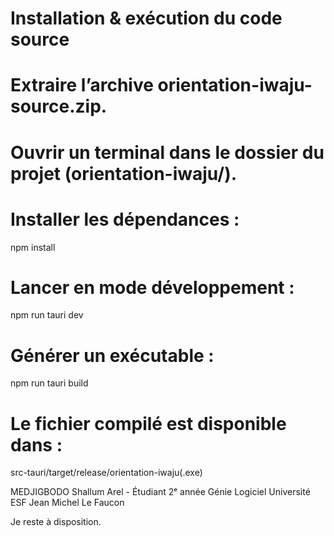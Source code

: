 # Installation \& exécution du code source

# Extraire l’archive orientation-iwaju-source.zip.

# Ouvrir un terminal dans le dossier du projet (orientation-iwaju/).

# Installer les dépendances :
npm install

# Lancer en mode développement :
npm run tauri dev

# Générer un exécutable : 
npm run tauri build
 

# Le fichier compilé est disponible dans :
 src-tauri/target/release/orientation-iwaju(.exe)

MEDJIGBODO Shallum Arel - Étudiant 2ᵉ année Génie Logiciel 
Université ESF Jean Michel Le Faucon

Je reste à disposition.